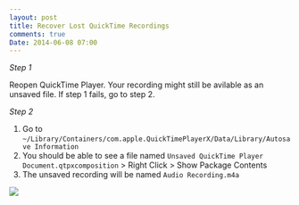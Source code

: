 ```yaml
---
layout: post
title: Recover Lost QuickTime Recordings
comments: true
Date: 2014-06-08 07:00
---
```


*Step 1*

Reopen QuickTime Player. Your recording might still be avilable as an unsaved file. If step 1 fails, go to step 2. 

*Step 2*

1. Go to `~/Library/Containers/com.apple.QuickTimePlayerX/Data/Library/Autosave Information`
3. You should be able to see a file named `Unsaved QuickTime Player Document.qtpxcomposition` > Right Click > Show Package Contents
4. The unsaved recording will be named `Audio Recording.m4a`

<img src="{{ site.url }}/img/2014-06-06-QuickTime-Lost-Recording">